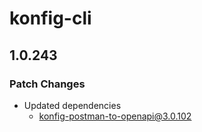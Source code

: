 # konfig-cli

## 1.0.243

### Patch Changes

- Updated dependencies
  - konfig-postman-to-openapi@3.0.102
